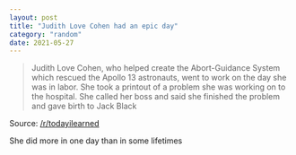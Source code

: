 ```yaml
---
layout: post
title: "Judith Love Cohen had an epic day"
category: "random"
date: 2021-05-27
---
```


>Judith Love Cohen, who helped create the Abort-Guidance System which rescued the Apollo 13 astronauts, went to work on the day she was in labor. She took a printout of a problem she was working on to the hospital. She called her boss and said she finished the problem and gave birth to Jack Black

Source: [/r/todayilearned](https://www.reddit.com/r/todayilearned/comments/mxsdzu/til_judith_love_cohen_who_helped_create_the/)

She did more in one day than in some lifetimes

